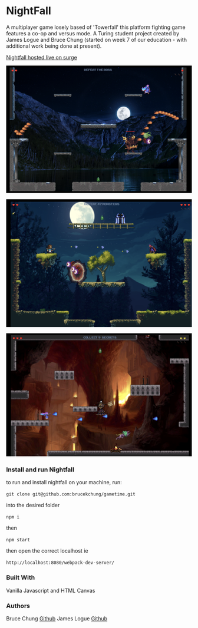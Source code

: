 # NightFall

A multiplayer game losely based of 'Towerfall' this platform fighting game features a co-op and versus mode.  A Turing student project created by James Logue and Bruce Chung (started on week 7 of our education - with additional work being done at present).

[Nightfall hosted live on surge](http://nightfall.surge.sh/)

![Level2](/assets/readme/level2-boss.png?raw=true "Boss of level2 releasing fireballs")

![Level1](/assets/readme/level1-arrow.png?raw=true "Fighting monsters on level1")

![Level3](/assets/readme/level3-mage.png?raw=true "Mage fires at cerberus and Joker on level3")

### Install and run Nightfall

to run and install nightfall on your machine, run:

```git clone git@github.com:brucekchung/gametime.git```

into the desired folder

```npm i```

then

```npm start```

then open the correct localhost ie

```http://localhost:8080/webpack-dev-server/```


### Built With

Vanilla Javascript and HTML Canvas

### Authors

Bruce Chung [Github](https://github.com/brucekchung)
James Logue [Github](https://github.com/jjlljj)

